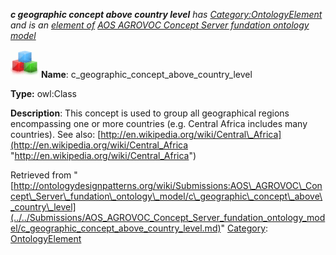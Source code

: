 ___c geographic concept above country level__ has [Category:OntologyElement](../../Category/OntologyElement.md "Category:OntologyElement") and is an [element of](../../Property/ElementOf.md "Property:ElementOf") [AOS AGROVOC Concept Server fundation ontology model](../../Submissions/AOS_AGROVOC_Concept_Server_fundation_ontology_model.md "Submissions:AOS AGROVOC Concept Server fundation ontology model")_


  




[![Class](../../images/thumb/2/27/Class.gif/45px-Class.gif)](../../Image/Class.gif.md "Class")
__Name__: c\_geographic\_concept\_above\_country\_level 


__Type:__ owl:Class 


__Description__: This concept is used to group all geographical regions encompassing one or more countries (e.g. Central Africa includes many countries). See also: [http://en.wikipedia.org/wiki/Central\_Africa](http://en.wikipedia.org/wiki/Central_Africa "http://en.wikipedia.org/wiki/Central_Africa")





Retrieved from "[http://ontologydesignpatterns.org/wiki/Submissions:AOS\_AGROVOC\_Concept\_Server\_fundation\_ontology\_model/c\_geographic\_concept\_above\_country\_level](../../Submissions/AOS_AGROVOC_Concept_Server_fundation_ontology_model/c_geographic_concept_above_country_level.md)"
 [Category](http://ontologydesignpatterns.org/wiki/Special:Categories "Special:Categories"): [OntologyElement](../../Category/OntologyElement.md "Category:OntologyElement")